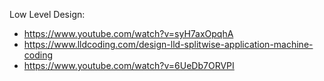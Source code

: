 Low Level Design:

- https://www.youtube.com/watch?v=syH7axOpqhA
- https://www.lldcoding.com/design-lld-splitwise-application-machine-coding
- https://www.youtube.com/watch?v=6UeDb7ORVPI
